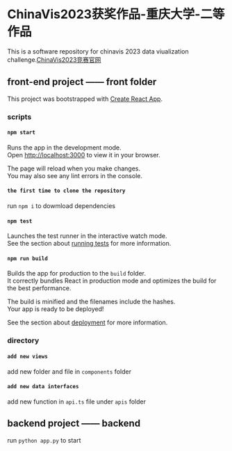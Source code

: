 # ChinaVis2023获奖作品-重庆大学-二等作品
This is a software repository for chinavis 2023 data viualization challenge.[ChinaVis2023竞赛官网](https://chinavis.org/2023/challenge.html)

## front-end project —— front folder

This project was bootstrapped with [Create React App](https://github.com/facebook/create-react-app).

### scripts
#### `npm start`

Runs the app in the development mode.\
Open [http://localhost:3000](http://localhost:3000) to view it in your browser.

The page will reload when you make changes.\
You may also see any lint errors in the console.

#### `the first time to clone the repository`
run `npm i` to dowmload dependencies

#### `npm test`

Launches the test runner in the interactive watch mode.\
See the section about [running tests](https://facebook.github.io/create-react-app/docs/running-tests) for more information.

#### `npm run build`

Builds the app for production to the `build` folder.\
It correctly bundles React in production mode and optimizes the build for the best performance.

The build is minified and the filenames include the hashes.\
Your app is ready to be deployed!

See the section about [deployment](https://facebook.github.io/create-react-app/docs/deployment) for more information.

### directory
#### `add new views`
add new folder and file in `components` folder


#### `add new data interfaces`
add new function in `api.ts` file under `apis` folder


## backend project —— backend
run `python app.py` to start
